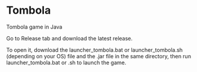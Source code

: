 # Tombola
Tombola game in Java

Go to Release tab and download the latest release.

To open it, download the launcher_tombola.bat or launcher_tombola.sh (depending on your OS) file and the .jar file in the same directory, then run launcher_tombola.bat or .sh to launch the game.
